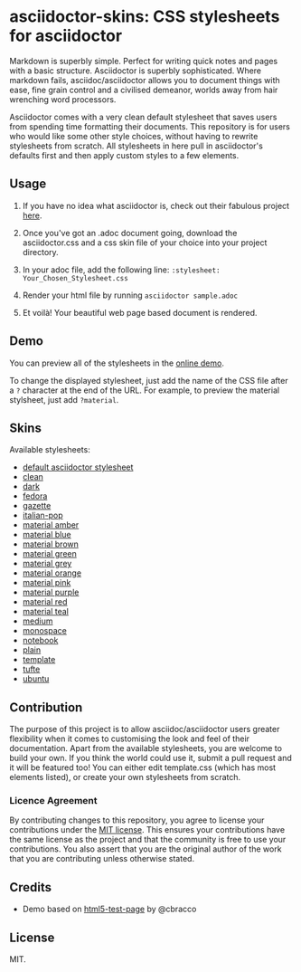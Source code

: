 # asciidoctor-skins: CSS stylesheets for asciidoctor

Markdown is superbly simple. Perfect for writing quick notes and pages with a basic structure. Asciidoctor is superbly sophisticated. Where markdown fails, asciidoc/asciidoctor allows you to document things with ease, fine grain control and a civilised demeanor, worlds away from hair wrenching word processors.

Asciidoctor comes with a very clean default stylesheet that saves users from spending time formatting their documents. This repository is for users who would like some other style choices, without having to rewrite stylesheets from scratch. All stylesheets in here pull in asciidoctor's defaults first and then apply custom styles to a few elements.

## Usage

1. If you have no idea what asciidoctor is, check out their fabulous project [here](http://asciidoctor.org/).
2. Once you've got an .adoc document going, download the asciidoctor.css and a css skin file of your choice into your project directory.
3. In your adoc file, add the following line:
`:stylesheet: Your_Chosen_Stylesheet.css`

4. Render your html file by running `asciidoctor sample.adoc`
5. Et voilà! Your beautiful web page based document is rendered.

## Demo

You can preview all of the stylesheets in the [online demo](https://darshandsoni.com/asciidoctor-skins).

To change the displayed stylesheet, just add the name of the CSS file after a `?` character at the end of the URL. For example, to preview the material stylsheet, just add `?material`.

## Skins

Available stylesheets:

* [default asciidoctor stylesheet](http://darshandsoni.com/asciidoctor-skins/?asciidoctor)
* [clean](http://darshandsoni.com/asciidoctor-skins/?clean)
* [dark](http://darshandsoni.com/asciidoctor-skins/?dark)
* [fedora](http://darshandsoni.com/asciidoctor-skins/?fedora)
* [gazette](http://darshandsoni.com/asciidoctor-skins/?gazette)
* [italian-pop](http://darshandsoni.com/asciidoctor-skins/?italian-pop)
* [material amber](http://darshandsoni.com/asciidoctor-skins/?material-amber)
* [material blue](http://darshandsoni.com/asciidoctor-skins/?material-blue)
* [material brown](http://darshandsoni.com/asciidoctor-skins/?material-brown)
* [material green](http://darshandsoni.com/asciidoctor-skins/?material-green)
* [material grey](http://darshandsoni.com/asciidoctor-skins/?material-grey)
* [material orange](http://darshandsoni.com/asciidoctor-skins/?material-orange)
* [material pink](http://darshandsoni.com/asciidoctor-skins/?material-pink)
* [material purple](http://darshandsoni.com/asciidoctor-skins/?material-purple)
* [material red](http://darshandsoni.com/asciidoctor-skins/?material-red)
* [material teal](http://darshandsoni.com/asciidoctor-skins/?material-teal)
* [medium](http://darshandsoni.com/asciidoctor-skins/?medium)
* [monospace](http://darshandsoni.com/asciidoctor-skins/?monospace)
* [notebook](http://darshandsoni.com/asciidoctor-skins/?notebook)
* [plain](http://darshandsoni.com/asciidoctor-skins/?plain)
* [template](http://darshandsoni.com/asciidoctor-skins/?template)
* [tufte](http://darshandsoni.com/asciidoctor-skins/?tufte)
* [ubuntu](http://darshandsoni.com/asciidoctor-skins/?ubuntu)

## Contribution
The purpose of this project is to allow asciidoc/asciidoctor users greater flexibility when it comes to customising the look and feel of their documentation. Apart from the available stylesheets, you are welcome to build your own. If you think the world could use it, submit a pull request and it will be featured too!
You can either edit template.css (which has most elements listed), or create your own stylesheets from scratch.

### Licence Agreement
By contributing changes to this repository, you agree to license your contributions under the [MIT license](https://github.com/darshandsoni/asciidoctor-skins/blob/gh-pages/LICENSE). This ensures your contributions have the same license as the project and that the community is free to use your contributions. You also assert that you are the original author of the work that you are contributing unless otherwise stated.

## Credits

* Demo based on [html5-test-page](https://github.com/cbracco/html5-test-page) by @cbracco

## License

MIT.
